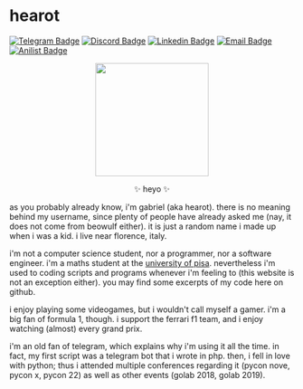 # hearot
[![Telegram Badge](https://img.shields.io/badge/-hearot-1f7ba3?style=flat-square&labelColor=1f7ba3&logo=telegram&logoColor=white&link=https://t.me/hearot)](https://t.me/hearot) [![Discord Badge](https://img.shields.io/badge/-Gab%235737-404eed?style=flat-square&labelColor=404eed&logo=discord&logoColor=white&link=https://discord.com/users/466717564899295234)](https://discord.com/users/466717564899295234) [![Linkedin Badge](https://img.shields.io/badge/-hearot-blue?style=flat-square&logo=Linkedin&logoColor=white&link=https://www.linkedin.com/in/gabriel-videtta-261904165/)](https://www.linkedin.com/in/gabriel-videtta-261904165/) [![Email Badge](https://img.shields.io/badge/-gabriel@hearot.it-c14438?style=flat-square&logo=mail.ru&logoColor=white&link=mailto:gabriel@hearot.it)](mailto:gabriel@hearot.it) [![Anilist Badge](https://img.shields.io/badge/-hearot-151f2e?style=flat-square&labelColor=151f2e&logo=anilist&logoColor=white&link=https://anilist.co/user/hearot/)](https://anilist.co/user/hearot/)

<p align="center"><img src="https://hearot.it/images/transparent_stroke_pfp.png" style="max-width: 100%; height: auto; width: 200px"/></p>

<p align="center">✨ heyo ✨</p>

as you probably already know, i'm gabriel (aka hearot). there is no meaning behind
my username, since plenty of people have already asked me (nay, it does not come
from beowulf either). it is just a random name i made up when i was a kid.
i live near florence, italy.

i'm not a computer science student, nor a programmer, nor a software engineer.
i'm a maths student at the [university of pisa](https://www.dm.unipi.it/en/).
nevertheless i'm used to coding scripts and programs whenever i'm feeling to
(this website is not an exception either). you may find some excerpts of my code
here on github.

i enjoy playing some videogames, but
i wouldn't call myself a gamer. i'm a big fan of formula 1, though. i support
the ferrari f1 team, and i enjoy watching (almost) every grand prix.

i'm an old fan of telegram, which explains why i'm using it all the time.
in fact, my first script was a telegram bot that i wrote in php.
then, i fell in love with python; thus i attended multiple conferences
regarding it (pycon nove, pycon x, pycon 22) as well as other
events (golab 2018, golab 2019).
